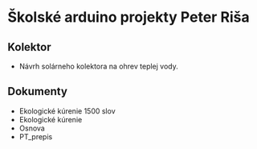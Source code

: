 
# Školské arduino projekty Peter Riša

## Kolektor
- Návrh solárneho kolektora na ohrev teplej vody.

## Dokumenty
 - Ekologické kúrenie 1500 slov
 - Ekologické kúrenie
 - Osnova
 - PT_prepis